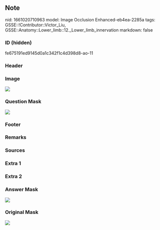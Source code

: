 ## Note
nid: 1661020710963
model: Image Occlusion Enhanced-eb4ea-2285a
tags: GSSE::!Contributor::Victor_Liu, GSSE::Anatomy::Lower_limb::12._Lower_limb_innervation
markdown: false

### ID (hidden)
fe675191ed9145d0a1c342f1c4d398d8-ao-11

### Header


### Image
<img src="tmpbz2d65qx.png">

### Question Mask
<img src="fe675191ed9145d0a1c342f1c4d398d8-ao-11-Q.svg">

### Footer


### Remarks


### Sources


### Extra 1


### Extra 2


### Answer Mask
<img src="fe675191ed9145d0a1c342f1c4d398d8-ao-11-A.svg">

### Original Mask
<img src="fe675191ed9145d0a1c342f1c4d398d8-ao-O.svg">
